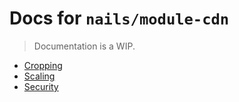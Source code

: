 # Docs for `nails/module-cdn`
> Documentation is a WIP.


- [Cropping](cropping.md)
- [Scaling](scaling.md)
- [Security](security.md)
